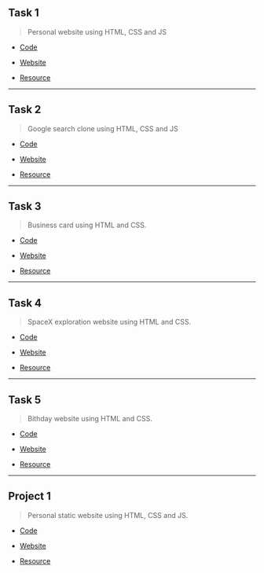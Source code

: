 ## Task 1
> Personal website using HTML, CSS and JS

- [Code](https://github.com/akashrchandran/web-bootcamp/tree/main/Task_1)

- [Website](https://github.akashrchandran.in/web-bootcamp/Task_1/)

- [Resource](https://scrimba.com/playlist/pPvwXfE)

* * *

## Task 2
> Google search clone using HTML, CSS and JS

- [Code](https://github.com/akashrchandran/web-bootcamp/tree/main/Task_2)

- [Website](https://github.akashrchandran.in/web-bootcamp/Task_2/)

- [Resource](https://scrimba.com/playlist/p5aGYHD)

* * *

## Task 3
> Business card using HTML and CSS.

- [Code](https://github.com/akashrchandran/web-bootcamp/tree/main/Task_3)

- [Website](https://github.akashrchandran.in/web-bootcamp/Task_3/)

- [Resource](https://scrimba.com/playlist/pKgWxCP)

* * *

## Task 4
> SpaceX exploration website using HTML and CSS.

- [Code](https://github.com/akashrchandran/web-bootcamp/tree/main/Task_4)

- [Website](https://github.akashrchandran.in/web-bootcamp/Task_4/)

- [Resource](https://scrimba.com/playlist/pQ5apcn)

* * *

## Task 5
> Bithday website using HTML and CSS.

- [Code](https://github.com/akashrchandran/web-bootcamp/tree/main/Task_5)

- [Website](https://github.akashrchandran.in/web-bootcamp/Task_5/)

- [Resource](https://scrimba.com/playlist/pMgPEAM)

* * *

## Project 1
> Personal static website using HTML, CSS and JS.

- [Code](https://github.com/akashrchandran/web-bootcamp/tree/main/Project_1)

- [Website](https://github.akashrchandran.in/web-bootcamp/Project_1/)

- [Resource](https://blog.akashrchandran.in/)